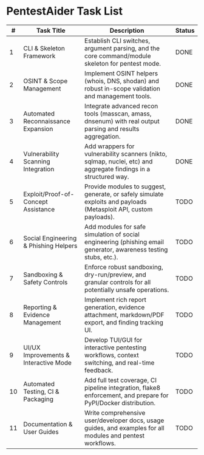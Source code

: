 # PentestAider Task List

| # | Task Title                                   | Description                                                                                                      | Status |
|---|----------------------------------------------|------------------------------------------------------------------------------------------------------------------|--------|
| 1 | CLI & Skeleton Framework                     | Establish CLI switches, argument parsing, and the core command/module skeleton for pentest mode.                 | DONE   |
| 2 | OSINT & Scope Management                     | Implement OSINT helpers (whois, DNS, shodan) and robust in-scope validation and management tools.                | DONE   |
| 3 | Automated Reconnaissance Expansion           | Integrate advanced recon tools (masscan, amass, dnsenum) with real output parsing and results aggregation.        | DONE   |
| 4 | Vulnerability Scanning Integration           | Add wrappers for vulnerability scanners (nikto, sqlmap, nuclei, etc) and aggregate findings in a structured way. | DONE   |
| 5 | Exploit/Proof-of-Concept Assistance          | Provide modules to suggest, generate, or safely simulate exploits and payloads (Metasploit API, custom payloads).| TODO   |
| 6 | Social Engineering & Phishing Helpers        | Add modules for safe simulation of social engineering (phishing email generator, awareness testing stubs, etc.).  | TODO   |
| 7 | Sandboxing & Safety Controls                 | Enforce robust sandboxing, dry-run/preview, and granular controls for all potentially unsafe operations.          | TODO   |
| 8 | Reporting & Evidence Management              | Implement rich report generation, evidence attachment, markdown/PDF export, and finding tracking UI.              | TODO   |
| 9 | UI/UX Improvements & Interactive Mode        | Develop TUI/GUI for interactive pentesting workflows, context switching, and real-time feedback.                  | TODO   |
|10 | Automated Testing, CI & Packaging            | Add full test coverage, CI pipeline integration, flake8 enforcement, and prepare for PyPI/Docker distribution.    | TODO   |
|11 | Documentation & User Guides                  | Write comprehensive user/developer docs, usage guides, and examples for all modules and pentest workflows.        | TODO   |